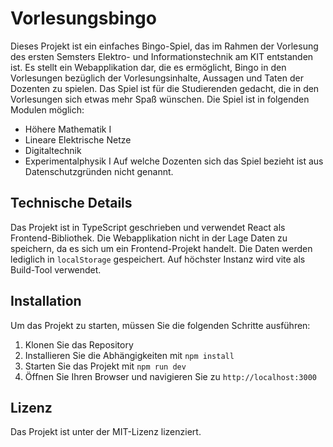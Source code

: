 # Vorlesungsbingo

Dieses Projekt ist ein einfaches Bingo-Spiel, das im Rahmen der Vorlesung des ersten Semsters Elektro- und Informationstechnik am KIT entstanden ist. 
Es stellt ein Webapplikation dar, die es ermöglicht, Bingo in den Vorlesungen bezüglich der Vorlesungsinhalte, Aussagen und Taten der Dozenten zu spielen.
Das Spiel ist für die Studierenden gedacht, die in den Vorlesungen sich etwas mehr Spaß wünschen. Die Spiel ist in folgenden Modulen möglich:
- Höhere Mathematik I
- Lineare Elektrische Netze
- Digitaltechnik
- Experimentalphysik I
Auf welche Dozenten sich das Spiel bezieht ist aus Datenschutzgründen nicht genannt.

## Technische Details

Das Projekt ist in TypeScript geschrieben und verwendet React als Frontend-Bibliothek. Die Webapplikation nicht in der Lage Daten zu speichern, da es sich um ein Frontend-Projekt handelt.
Die Daten werden lediglich in `localStorage` gespeichert. Auf höchster Instanz wird vite als Build-Tool verwendet.

## Installation

Um das Projekt zu starten, müssen Sie die folgenden Schritte ausführen:

1. Klonen Sie das Repository
2. Installieren Sie die Abhängigkeiten mit `npm install`
3. Starten Sie das Projekt mit `npm run dev`
4. Öffnen Sie Ihren Browser und navigieren Sie zu `http://localhost:3000`

## Lizenz

Das Projekt ist unter der MIT-Lizenz lizenziert.


